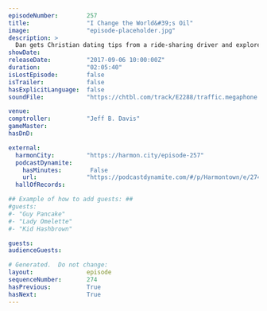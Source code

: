 ```yaml
---
episodeNumber:        257
title:                "I Change the World&#39;s Oil"
image:                "episode-placeholder.jpg"
description: >
  Dan gets Christian dating tips from a ride-sharing driver and explores what various Scottish dogs might sound like. The gang's role playing characters level up and face a new foe! Featuring Dan Harmon, Jeff Davis and Spencer Crittenden.
showDate:             
releaseDate:          "2017-09-06 10:00:00Z"
duration:             "02:05:40"
isLostEpisode:        false
isTrailer:            false
hasExplicitLanguage:  false
soundFile:            "https://chtbl.com/track/E2288/traffic.megaphone.fm/STA9716998511.mp3?updated=1596590196"

venue:                
comptroller:          "Jeff B. Davis"
gameMaster:           
hasDnD:               

external:
  harmonCity:         "https://harmon.city/episode-257"
  podcastDynamite:
    hasMinutes:        False
    url:              "https://podcastdynamite.com/#/p/Harmontown/e/274/257"
  hallOfRecords:      

## Example of how to add guests: ##
#guests:
#- "Guy Pancake"
#- "Lady Omelette"
#- "Kid Hashbrown"

guests:
audienceGuests:

# Generated.  Do not change:
layout:               episode
sequenceNumber:       274
hasPrevious:          True
hasNext:              True
---
```


<!-- The episode description will be rendered here -->
<!-- Add your content below here -->

